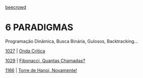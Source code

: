 [beecrowd](https://www.beecrowd.com.br/)
# 6 PARADIGMAS
Programação Dinâmica, Busca Binária, Gulosos, Backtracking...

[1027](/PARADIGMAS/1027/) | [Onda Crítica](https://www.beecrowd.com.br/repository/UOJ_1027.html)

[1029](/PARADIGMAS/1029/) | [Fibonacci, Quantas Chamadas?](https://www.beecrowd.com.br/repository/UOJ_1029.html)

[1166](/PARADIGMAS/1166/) | [Torre de Hanoi, Novamente!](https://www.beecrowd.com.br/repository/UOJ_1166.html)

